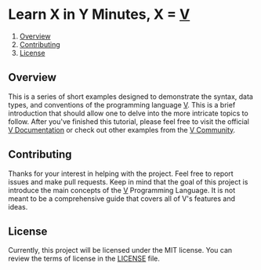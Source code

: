   # Learn X in Y Minutes, X = [V]
  1. [Overview](#Overview)
  2. [Contributing](#Contributing)
  3. [License](#License)
  
  <a name="Overview"></a>
  ## Overview
  This is a series of short examples designed to demonstrate the syntax, data types, and conventions of the programming language [V]. This is a brief introduction that should allow one to delve into the more intricate topics to follow. After you've finished this tutorial, please feel free to visit the official [V Documentation] or check out other examples from the [V Community].

  <a name="Contributing"></a>
  ## Contributing
  Thanks for your interest in helping with the project. Feel free to report issues and make pull requests. Keep in mind that the goal of this project is introduce the main concepts of the [V] Programming Language. It is not meant to be a comprehensive guide that covers all of V's features and ideas. 

  <a name="License"></a>
  ## License
  Currently, this project will be licensed under the MIT license. You can review the terms of license in the [LICENSE](LICENSE) file.
  
  [V]: https://vlang.io
  [V Documentation]: https://vlang.io/docs
  [V Community]: https://github.com/v-community
